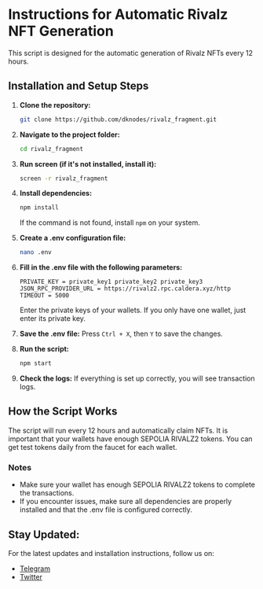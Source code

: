 # Instructions for Automatic Rivalz NFT Generation

This script is designed for the automatic generation of Rivalz NFTs every 12 hours.

## Installation and Setup Steps

1. **Clone the repository:**
    ```bash
    git clone https://github.com/dknodes/rivalz_fragment.git
    ```

2. **Navigate to the project folder:**
    ```bash
    cd rivalz_fragment
    ```

3. **Run screen (if it's not installed, install it):**
    ```bash
    screen -r rivalz_fragment
    ```

4. **Install dependencies:**
    ```bash
    npm install
    ```
    If the command is not found, install `npm` on your system.

5. **Create a .env configuration file:**
    ```bash
    nano .env
    ```

6. **Fill in the .env file with the following parameters:**
    ```plaintext
    PRIVATE_KEY = private_key1 private_key2 private_key3
    JSON_RPC_PROVIDER_URL = https://rivalz2.rpc.caldera.xyz/http
    TIMEOUT = 5000
    ```
    Enter the private keys of your wallets. If you only have one wallet, just enter its private key.

7. **Save the .env file:**
    Press `Ctrl + X`, then `Y` to save the changes.

8. **Run the script:**
    ```bash
    npm start
    ```

9. **Check the logs:**
    If everything is set up correctly, you will see transaction logs.

## How the Script Works

The script will run every 12 hours and automatically claim NFTs. It is important that your wallets have enough SEPOLIA RIVALZ2 tokens. You can get test tokens daily from the faucet for each wallet.

### Notes
- Make sure your wallet has enough SEPOLIA RIVALZ2 tokens to complete the transactions.
- If you encounter issues, make sure all dependencies are properly installed and that the .env file is configured correctly.

## Stay Updated:

For the latest updates and installation instructions, follow us on:
- [Telegram](https://t.me/dknodes)
- [Twitter](https://twitter.com/dknodes)
